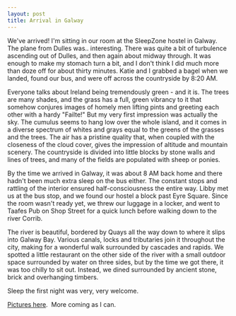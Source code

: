 ```yaml
---
layout: post
title: Arrival in Galway
---
```


We've arrived!  I'm sitting in our room at the SleepZone hostel in Galway.  The plane from Dulles was.. interesting.  There was quite a bit of turbulence ascending out of Dulles, and then again about midway through.  It was enough to make my stomach turn a bit, and I don't think I did much more than doze off for about thirty minutes.  Katie and I grabbed a bagel when we landed, found our bus, and were off across the countryside by 8:20 AM.

Everyone talks about Ireland being tremendously green - and it is.  The trees are many shades, and the grass has a full, green vibrancy to it that somehow conjures images of homely men lifting pints and greeting each other with a hardy "Failte!"  But my very first impression was actually the sky.  The cumulus seems to hang low over the whole island, and it comes in a diverse spectrum of whites and grays equal to the greens of the grasses and the trees.  The air has a pristine quality that, when coupled with the closeness of the cloud cover, gives the impression of altitude and mountain scenery.  The countryside is divided into little blocks by stone walls and lines of trees, and many of the fields are populated with sheep or ponies.

By the time we arrived in Galway, it was about 8 AM back home and there hadn't been much extra sleep on the bus either.  The constant stops and rattling of the interior ensured half-consciousness the entire way.  Libby met us at the bus stop, and we found our hostel a block past Eyre Square.  Since the room wasn't ready yet, we threw our luggage in a locker, and went to Taafes Pub on Shop Street for a quick lunch before walking down to the river Corrib.

The river is beautiful, bordered by Quays all the way down to where it slips into Galway Bay.  Various canals, locks and tributaries join it throughout the city, making for a wonderful walk surrounded by cascades and rapids.  We spotted a little restaurant on the other side of the river with a small outdoor space surrounded by water on three sides, but by the time we got there, it was too chilly to sit out.  Instead, we dined surrounded by ancient stone, brick and overhanging timbers.

Sleep the first night was very, very welcome.

<a href="http://riskman.smugmug.com/gallery/4831902_u2C2b/1#287557085_McNcM">Pictures here</a>.  More coming as I can.
